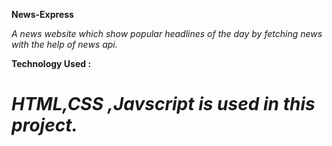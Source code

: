 **News-Express**

*A news website which show popular headlines of the day by fetching news with the help of news api.*

**Technology Used :**

*HTML,CSS ,Javscript is used in this project.*
=======


